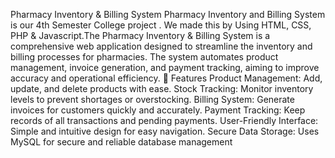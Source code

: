 Pharmacy Inventory & Billing System
Pharmacy Inventory and Billing System  is our 4th Semester College project . We made this by Using HTML, CSS, PHP & Javascript.The Pharmacy Inventory & Billing System is a comprehensive web application designed to streamline the inventory and billing processes for pharmacies. The system automates product management, invoice generation, and payment tracking, aiming to improve accuracy and operational efficiency.
🌟 Features
Product Management: Add, update, and delete products with ease.
Stock Tracking: Monitor inventory levels to prevent shortages or overstocking.
Billing System: Generate invoices for customers quickly and accurately.
Payment Tracking: Keep records of all transactions and pending payments.
User-Friendly Interface: Simple and intuitive design for easy navigation.
Secure Data Storage: Uses MySQL for secure and reliable database management

